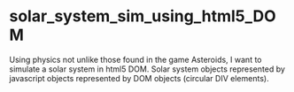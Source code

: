 # solar_system_sim_using_html5_DOM
Using physics not unlike those found in the game Asteroids, I want to simulate a solar system in html5 DOM. Solar system objects represented by javascript objects represented by DOM objects (circular DIV elements).
